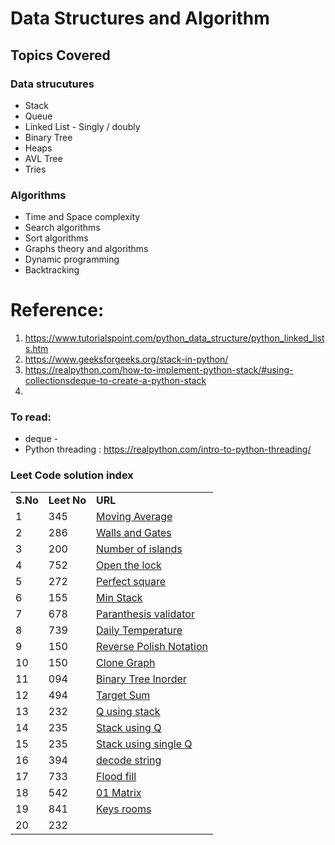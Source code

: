 # Data Structures and Algorithm

## Topics Covered
### Data strucutures
* Stack
* Queue
* Linked List - Singly / doubly
* Binary Tree
* Heaps
* AVL Tree
* Tries


### Algorithms
* Time and Space complexity
* Search algorithms
* Sort algorithms
* Graphs theory and algorithms
* Dynamic programming
* Backtracking

# Reference:
1. https://www.tutorialspoint.com/python_data_structure/python_linked_lists.htm
2. https://www.geeksforgeeks.org/stack-in-python/
3. https://realpython.com/how-to-implement-python-stack/#using-collectionsdeque-to-create-a-python-stack
4. 

### To read:
* deque - 
* Python threading : https://realpython.com/intro-to-python-threading/


### Leet Code solution index
|           |               |                                                                    |
| ----------|---------------| -------------------------------------------------------------------|  
| **S.No**  | **Leet No**   |                    **URL**                                         |
| 1         | 345           | [Moving Average](https://github.com/sankarprabhakar/dsa/blob/ca4b46083762e8e67e66821362c2e02b6470a7fb/CPP/Queues/1_LC_345_Moving_Average.cpp)                 |
| 2         | 286           |[Walls and Gates](https://github.com/sankarprabhakar/dsa/blob/ca4b46083762e8e67e66821362c2e02b6470a7fb/CPP/Queues/2_LC_286_wallsandgates.cpp)                                                                                             |
| 3         | 200           |[Number of islands](https://github.com/sankarprabhakar/dsa/blob/ca4b46083762e8e67e66821362c2e02b6470a7fb/CPP/Queues/3_LC_200_Number_of_islands.cpp)                                                     |
| 4         | 752           |[Open the lock](https://github.com/sankarprabhakar/dsa/blob/ec7a19d84c2d347b9c047c585e5461c9be711143/PythonProgramming/DataStructures/Queue/4_LC_752_OpentheLock.py)                                                                          |
| 5         | 272           |[Perfect square](https://github.com/sankarprabhakar/dsa/blob/895a63be1bf2b342508df9c432c123201783f442/PythonProgramming/DataStructures/Queue/5_LC_279_Perfect_squares.py)|
| 6         | 155           |[Min Stack](https://github.com/sankarprabhakar/dsa/blob/23ec9d259705b1ac0e20d491dab932e43c588735/CPP/Stack/6_LC_155_Minstack_solution1.cpp)|
| 7         | 678           |[Paranthesis validator](https://github.com/sankarprabhakar/dsa/blob/fbda0925fd260ac6af843c162475dec2dcf80e92/CPP/Stack/7_LC_678_ValidParanthesis.cpp) |
| 8         | 739           |[Daily Temperature](https://github.com/sankarprabhakar/dsa/blob/2090976c014c803b197a0931946dc549e915552f/CPP/Stack/8_LC_739_Daily_temperature.cpp)|
| 9         | 150           |[Reverse Polish Notation](https://github.com/sankarprabhakar/dsa/blob/11b3a866b53675db78b33f8762df37f98ef6581e/CPP/Stack/9_LC_150_RPN_Postfix_expr_eval.cpp)|
| 10         | 150           |[Clone Graph](https://github.com/sankarprabhakar/dsa/blob/9a2fac58bf7de0bbb154ae08b21f4f0123267cb8/PythonProgramming/DataStructures/Stack/10_LC_133_Clone_Graph.py)|
| 11         | 094           |[Binary Tree Inorder](https://github.com/sankarprabhakar/dsa/blob/952b7cfd678c0defda44fa7c4daf1ab4d656b1d6/PythonProgramming/DataStructures/Stack/11_LC_094_BinaryTree_inorder.py)|
| 12         | 494           |[Target Sum](https://github.com/sankarprabhakar/dsa/blob/952b7cfd678c0defda44fa7c4daf1ab4d656b1d6/PythonProgramming/DataStructures/Stack/12_LC_494_Target_sum.py)|
| 13         | 232           |[Q using stack](https://github.com/sankarprabhakar/dsa/blob/main/PythonProgramming/DataStructures/Stack/13_LC_232_Q_using_stack.py)|
| 14         | 235           |[Stack using Q](https://github.com/sankarprabhakar/dsa/blob/952b7cfd678c0defda44fa7c4daf1ab4d656b1d6/PythonProgramming/DataStructures/Stack/14_LC_235_stack_usingQ.py)|
| 15         | 235           |[Stack using single Q](https://github.com/sankarprabhakar/dsa/blob/952b7cfd678c0defda44fa7c4daf1ab4d656b1d6/PythonProgramming/DataStructures/Stack/15_LC_235_stack_using_singleQ.py)|
| 16         | 394           |[decode string](https://github.com/sankarprabhakar/dsa/blob/952b7cfd678c0defda44fa7c4daf1ab4d656b1d6/PythonProgramming/DataStructures/Stack/16_LC_394_decoded_string.py)|
| 17         | 733           |[Flood fill](https://github.com/sankarprabhakar/dsa/blob/952b7cfd678c0defda44fa7c4daf1ab4d656b1d6/PythonProgramming/DataStructures/Stack/17_LC_733_Flood_fill.py)|
| 18         | 542           |[01 Matrix](https://github.com/sankarprabhakar/dsa/blob/952b7cfd678c0defda44fa7c4daf1ab4d656b1d6/PythonProgramming/DataStructures/Stack/18_LC_542_01Matrix.py)|
| 19         | 841           |[Keys rooms](https://github.com/sankarprabhakar/dsa/blob/952b7cfd678c0defda44fa7c4daf1ab4d656b1d6/PythonProgramming/DataStructures/Stack/19_LC_841_keys_rooms.py)|
| 20         | 232           ||
